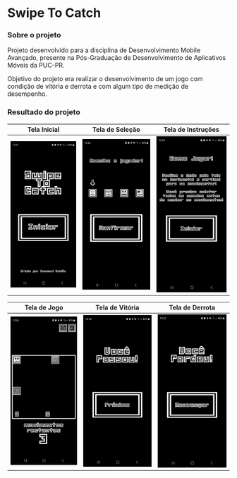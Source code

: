 # Swipe To Catch

### Sobre o projeto

Projeto desenvolvido para a disciplina de Desenvolvimento Mobile Avançado, presente na Pós-Graduação de Desenvolvimento de Aplicativos Móveis da PUC-PR.

Objetivo do projeto era realizar o desenvolvimento de um jogo com condição de vitória e derrota e com algum tipo de medição de desempenho.

### Resultado do projeto

| Tela Inicial | Tela de Seleção | Tela de Instruções |
|-|-|-|
|<img src="https://github.com/emanuelgalvao/swipetocatch/blob/main/readme/1.jpeg" width="200">|<img src="https://github.com/emanuelgalvao/swipetocatch/blob/main/readme/2.jpeg" width="200">|<img src="https://github.com/emanuelgalvao/swipetocatch/blob/main/readme/3.jpeg" width="200">|

| Tela de Jogo | Tela de Vitória | Tela de Derrota |
|-|-|-|
|<img src="https://github.com/emanuelgalvao/swipetocatch/blob/main/readme/4.jpeg" width="200">|<img src="https://github.com/emanuelgalvao/swipetocatch/blob/main/readme/5.jpeg" width="200">|<img src="https://github.com/emanuelgalvao/swipetocatch/blob/main/readme/6.jpeg" width="200">|

